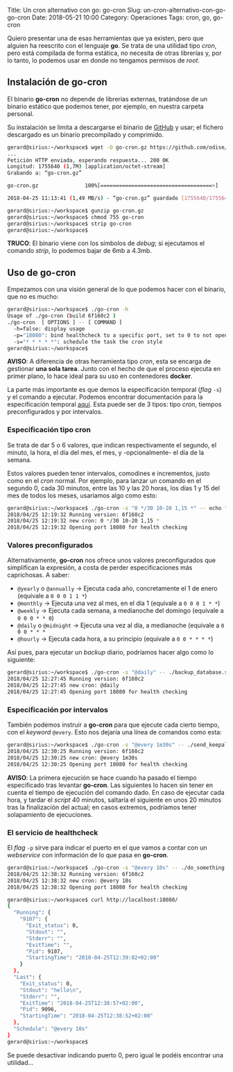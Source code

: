 Title: Un cron alternativo con go: go-cron
Slug: un-cron-alternativo-con-go-go-cron
Date: 2018-05-21 10:00
Category: Operaciones
Tags: cron, go, go-cron



Quiero presentar una de esas herramientas que ya existen, pero que alguien ha reescrito con el lenguaje **go**. Se trata de una utilidad tipo *cron*, pero está compilada de forma estática, no necesita de otras librerías y, por lo tanto, lo podemos usar en donde no tengamos permisos de *root*.

## Instalación de go-cron

El binario **go-cron** no depende de librerías externas, tratándose de un binario estático que podemos tener, por ejemplo, en nuestra carpeta personal.

Su instalación se limita a descargarse el binario de [GitHub](https://github.com/odise/go-cron/releases) y usar; el fichero descargado es un binario precompilado y comprimido.

```bash
gerard@sirius:~/workspace$ wget -O go-cron.gz https://github.com/odise/go-cron/releases/download/v0.0.7/go-cron-linux.gz
...  
Petición HTTP enviada, esperando respuesta... 200 OK
Longitud: 1755640 (1,7M) [application/octet-stream]
Grabando a: “go-cron.gz”

go-cron.gz               100%[====================================>]   1,67M  1,49MB/s   en 1,1s   

2018-04-25 11:13:41 (1,49 MB/s) - “go-cron.gz” guardado [1755640/1755640]

gerard@sirius:~/workspace$ gunzip go-cron.gz 
gerard@sirius:~/workspace$ chmod 755 go-cron 
gerard@sirius:~/workspace$ strip go-cron 
gerard@sirius:~/workspace$ 
```

**TRUCO**: El binario viene con los símbolos de *debug*; si ejecutamos el comando *strip*, lo podemos bajar de 6mb a 4.3mb.

## Uso de go-cron

Empezamos con una visión general de lo que podemos hacer con el binario, que no es mucho:

```bash
gerard@sirius:~/workspace$ ./go-cron -h
Usage of ./go-cron (build 6f160c2 )
./go-cron  [ OPTIONS ] -- [ COMMAND ]
  -h=false: display usage
  -p="18080": bind healthcheck to a specific port, set to 0 to not open HTTP port at all
  -s="* * * * *": schedule the task the cron style
gerard@sirius:~/workspace$ 
```

**AVISO**: A diferencia de otras herramienta tipo *cron*, esta se encarga de gestionar **una sola tarea**. Junto con el hecho de que el proceso ejecuta en primer plano, lo hace ideal para su uso en contenedores **docker**.

La parte más importante es que demos la especificación temporal (*flag* `-s`) y el comando a ejecutar. Podemos encontrar documentación para la especificación temporal [aquí](https://godoc.org/github.com/robfig/cron). Esta puede ser de 3 tipos: tipo *cron*, tiempos preconfigurados y por intervalos.

### Especificación tipo cron

Se trata de dar 5 o 6 valores, que indican respectivamente el segundo, el minuto, la hora, el día del mes, el mes, y -opcionalmente- el día de la semana.

Estos valores pueden tener intervalos, comodines e incrementos, justo como en el *cron* normal. Por ejemplo, para lanzar un comando en el segundo 0, cada 30 minutos, entre las 10 y las 20 horas, los días 1 y 15 del mes de todos los meses, usaríamos algo como esto:

```bash
gerard@sirius:~/workspace$ ./go-cron -s "0 */30 10-20 1,15 *" -- echo "hola"
2018/04/25 12:19:32 Running version: 6f160c2
2018/04/25 12:19:32 new cron: 0 */30 10-20 1,15 *
2018/04/25 12:19:32 Opening port 18080 for health checking
```

### Valores preconfigurados

Alternativamente, **go-cron** nos ofrece unos valores preconfigurados que simplifican la expresión, a costa de perder especificaciones más caprichosas. A saber:

* `@yearly` o `@annually` &rarr; Ejecuta cada año, concretamente el 1 de enero (equivale a `0 0 0 1 1 *`)
* `@monthly` &rarr; Ejecuta una vez al mes, en el día 1 (equivale a `0 0 0 1 * *`)
* `@weekly` &rarr; Ejecuta cada semana, a medianoche del domingo (equivale a `0 0 0 * * 0`)
* `@daily` o `@midnight` &rarr; Ejecuta una vez al día, a medianoche (equivale a `0 0 0 * * *`
* `@hourly` &rarr; Ejecuta cada hora, a su principio (equivale a `0 0 * * * *`)

Así pues, para ejecutar un *backup* diario, podríamos hacer algo como lo siguiente:

```bash
gerard@sirius:~/workspace$ ./go-cron -s "@daily" -- ./backup_database.sh
2018/04/25 12:27:45 Running version: 6f160c2
2018/04/25 12:27:45 new cron: @daily
2018/04/25 12:27:45 Opening port 18080 for health checking
```

### Especificación por intervalos

También podemos instruir a **go-cron** para que ejecute cada cierto tiempo, con el *keyword* `@every`. Esto nos dejaría una línea de comandos como esta:

```bash
gerard@sirius:~/workspace$ ./go-cron -s "@every 1m30s" -- ./send_keepalive.sh
2018/04/25 12:30:25 Running version: 6f160c2
2018/04/25 12:30:25 new cron: @every 1m30s
2018/04/25 12:30:25 Opening port 18080 for health checking
```

**AVISO**: La primera ejecución se hace cuando ha pasado el tiempo especificado tras levantar **go-cron**. Las siguientes lo hacen sin tener en cuenta el tiempo de ejecución del comando dado. En caso de ejecutar cada hora, y tardar el *script* 40 minutos, saltaría el siguiente en unos 20 minutos tras la finalización del actual; en casos extremos, podríamos tener solapamiento de ejecuciones.

### El servicio de healthcheck

El *flag* `-p` sirve para indicar el puerto en el que vamos a contar con un *webservice* con información de lo que pasa en **go-cron**.

```bash
gerard@sirius:~/workspace$ ./go-cron -s "@every 10s" -- ./do_something.sh 
2018/04/25 12:38:32 Running version: 6f160c2
2018/04/25 12:38:32 new cron: @every 10s
2018/04/25 12:38:32 Opening port 18080 for health checking
```

```bash
gerard@sirius:~/workspace$ curl http://localhost:18080/
{
  "Running": {
    "9107": {
      "Exit_status": 0,
      "Stdout": "",
      "Stderr": "",
      "ExitTime": "",
      "Pid": 9107,
      "StartingTime": "2018-04-25T12:39:02+02:00"
    }
  },
  "Last": {
    "Exit_status": 0,
    "Stdout": "hello\n",
    "Stderr": "",
    "ExitTime": "2018-04-25T12:38:57+02:00",
    "Pid": 9096,
    "StartingTime": "2018-04-25T12:38:52+02:00"
  },
  "Schedule": "@every 10s"
}
gerard@sirius:~/workspace$ 
```

Se puede desactivar indicando puerto 0, pero igual le podéis encontrar una utilidad...
